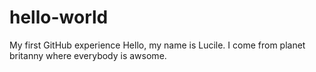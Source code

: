 # hello-world
My first GitHub experience
Hello, my name is Lucile. I come from planet britanny where everybody is awsome. 
